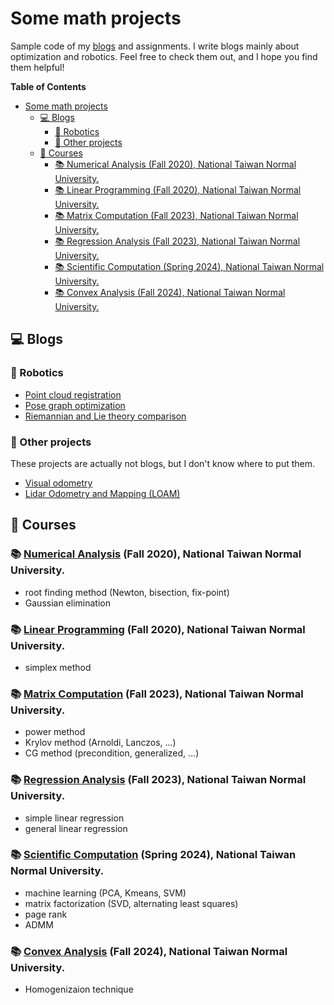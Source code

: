# Some math projects

Sample code of my [blogs](https://dgbshien.com/index.html#sec_blog) and assignments. I write blogs mainly about optimization and robotics. Feel free to check them out, and I hope you find them helpful!

**Table of Contents**
- [Some math projects](#some-math-projects)
  - [:computer: Blogs](#computer-blogs)
    - [:robot: Robotics](#robot-robotics)
    - [:minidisc: Other projects](#minidisc-other-projects)
  - [:school: Courses](#school-courses)
    - [:books: Numerical Analysis (Fall 2020), National Taiwan Normal University.](#books-numerical-analysis-fall-2020-national-taiwan-normal-university)
    - [:books: Linear Programming (Fall 2020), National Taiwan Normal University.](#books-linear-programming-fall-2020-national-taiwan-normal-university)
    - [:books: Matrix Computation (Fall 2023), National Taiwan Normal University.](#books-matrix-computation-fall-2023-national-taiwan-normal-university)
    - [:books: Regression Analysis (Fall 2023), National Taiwan Normal University.](#books-regression-analysis-fall-2023-national-taiwan-normal-university)
    - [:books: Scientific Computation (Spring 2024), National Taiwan Normal University.](#books-scientific-computation-spring-2024-national-taiwan-normal-university)
    - [:books: Convex Analysis (Fall 2024), National Taiwan Normal University.](#books-convex-analysis-fall-2024-national-taiwan-normal-university)


## :computer: Blogs

### :robot: Robotics 
- [Point cloud registration](point_cloud_registration)
- [Pose graph optimization](pose_graph_optimization)
- [Riemannian and Lie theory comparison](riemannian_and_lie_compare)

### :minidisc: Other projects
These projects are actually not blogs, but I don't know where to put them.

- [Visual odometry](visual_odometry)
- [Lidar Odometry and Mapping (LOAM)](lidar_slam)


## :school: Courses

### :books: [Numerical Analysis](numerical_analysis) (Fall 2020), National Taiwan Normal University.

- root finding method (Newton, bisection, fix-point)
- Gaussian elimination

### :books: [Linear Programming](linear_programming) (Fall 2020), National Taiwan Normal University.

- simplex method

### :books: [Matrix Computation](matrix_computation) (Fall 2023), National Taiwan Normal University.

- power method
- Krylov method (Arnoldi, Lanczos, ...)
- CG method (precondition, generalized, ...)

### :books: [Regression Analysis](regression_analysis) (Fall 2023), National Taiwan Normal University.

- simple linear regression
- general linear regression

### :books: [Scientific Computation](scientific_computation) (Spring 2024), National Taiwan Normal University.

- machine learning (PCA, Kmeans, SVM)
- matrix factorization (SVD, alternating least squares)
- page rank
- ADMM

### :books: [Convex Analysis](convex_analysis) (Fall 2024), National Taiwan Normal University.

- Homogenizaion technique